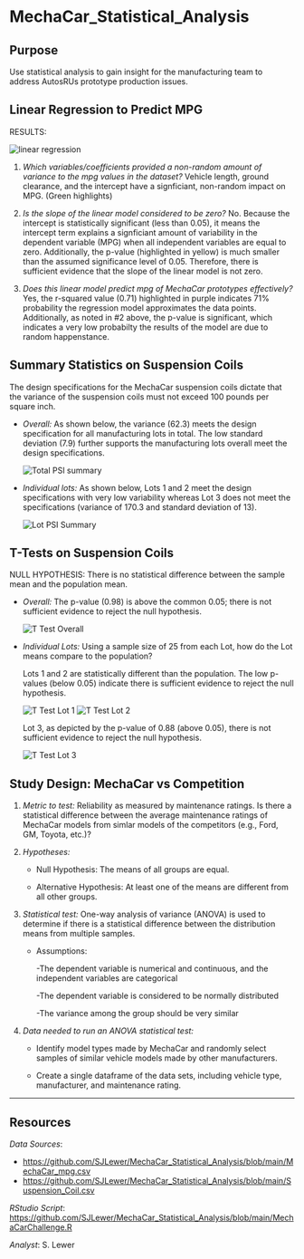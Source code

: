 # MechaCar_Statistical_Analysis

## Purpose
Use statistical analysis to gain insight for the manufacturing team to address AutosRUs prototype production issues.

## Linear Regression to Predict MPG

RESULTS: 

  ![linear regression](https://user-images.githubusercontent.com/90986041/147829110-e48d3283-5b9f-4d6b-8e0e-a5426c1d25da.png)

1. _Which variables/coefficients provided a non-random amount of variance to the mpg values in the dataset?_ Vehicle length, ground clearance, and the intercept have a signficiant, non-random impact on MPG. (Green highlights)

2. _Is the slope of the linear model considered to be zero?_ No. Because the intercept is statistically significant (less than 0.05), it means the intercept term explains a signficiant amount of variability in the dependent variable (MPG) when all independent variables are equal to zero. Additionally, the p-value (highlighted in yellow) is much smaller than the assumed significance level of 0.05. Therefore, there is sufficient evidence that the slope of the linear model is not zero.

3. _Does this linear model predict mpg of MechaCar prototypes effectively?_ Yes, the r-squared value (0.71) highlighted in purple indicates 71% probability the regression model approximates the data points. Additionally, as noted in #2 above, the p-value is significant, which indicates a very low probabilty the results of the model are due to random happenstance.

## Summary Statistics on Suspension Coils

The design specifications for the MechaCar suspension coils dictate that the variance of the suspension coils must not exceed 100 pounds per square inch. 

* _Overall:_  As shown below, the variance (62.3) meets the design specification for all manufacturing lots in total. The low standard deviation (7.9) further supports the manufacturing lots overall meet the design specifications.

  ![Total PSI summary](https://user-images.githubusercontent.com/90986041/147831873-7a9e2bef-d7fd-4c19-8821-ccb4f8577f97.png)

* _Individual lots:_  As shown below, Lots 1 and 2 meet the design specifications with very low variability whereas Lot 3 does not meet the specifications (variance of 170.3 and standard deviation of 13).

  ![Lot PSI Summary](https://user-images.githubusercontent.com/90986041/147831966-10fc9ec8-92ea-4d39-8d1e-69fa25a742b7.png)

## T-Tests on Suspension Coils
NULL HYPOTHESIS:  There is no statistical difference between the sample mean and the population mean.

* _Overall:_ The p-value (0.98) is above the common 0.05; there is not sufficient evidence to reject the null hypothesis.

  ![T Test Overall](https://user-images.githubusercontent.com/90986041/147833457-c11caf2e-2e15-4af9-8806-6218755c2f98.png)

* _Individual Lots:_ Using a sample size of 25 from each Lot, how do the Lot means compare to the population?

  Lots 1 and 2 are statistically different than the population.  The low p-values (below 0.05) indicate there is sufficient evidence to reject the null hypothesis. 

  ![T Test Lot 1](https://user-images.githubusercontent.com/90986041/147834368-ebbc1b7a-f01d-42c0-83ee-6e44b1e6dec8.png)
  ![T Test Lot 2](https://user-images.githubusercontent.com/90986041/147834370-ee9bfc5e-4403-4a38-90a4-59c78b3d4fd0.png)

  Lot 3, as depicted by the p-value of 0.88 (above 0.05), there is not sufficient evidence to reject the null hypothesis.

  ![T Test Lot 3](https://user-images.githubusercontent.com/90986041/147834615-1772dc64-22a2-42c3-b2ae-9cd8e9ca4e63.png)

## Study Design: MechaCar vs Competition

1. _Metric to test:_ Reliability as measured by maintenance ratings.  Is there a statistical difference between the average maintenance ratings of MechaCar models from simlar models of the competitors (e.g., Ford, GM, Toyota, etc.)?

2. _Hypotheses:_
    - Null Hypothesis: The means of all groups are equal.
  
    - Alternative Hypothesis:  At least one of the means are different from all other groups.
 
3. _Statistical test:_  One-way analysis of variance (ANOVA) is used to determine if there is a statistical difference between the distribution means from multiple samples.

    - Assumptions:
  
      -The dependent variable is numerical and continuous, and the independent variables are categorical
  
      -The dependent variable is considered to be normally distributed
    
      -The variance among the group should be very similar

4. _Data needed to run an ANOVA statistical test:_

    - Identify model types made by MechaCar and randomly select samples of similar vehicle models made by other manufacturers.
      
    - Create a single dataframe of the data sets, including vehicle type, manufacturer, and maintenance rating.
 
___
## Resources
_Data Sources_:

 - https://github.com/SJLewer/MechaCar_Statistical_Analysis/blob/main/MechaCar_mpg.csv
 - https://github.com/SJLewer/MechaCar_Statistical_Analysis/blob/main/Suspension_Coil.csv

_RStudio Script_: https://github.com/SJLewer/MechaCar_Statistical_Analysis/blob/main/MechaCarChallenge.R

_Analyst_: S. Lewer

